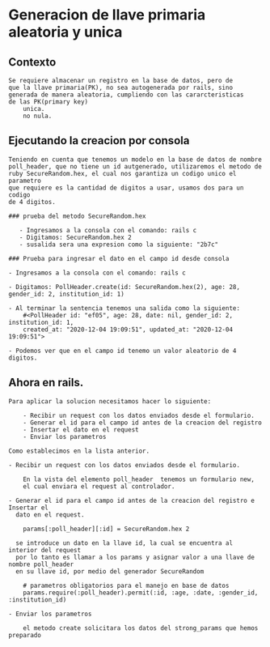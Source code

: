 # Generacion de llave primaria aleatoria y unica

## Contexto

    Se requiere almacenar un registro en la base de datos, pero de
    que la llave primaria(PK), no sea autogenerada por rails, sino
    generada de manera aleatoria, cumpliendo con las cararcteristicas
    de las PK(primary key)
        unica.
        no nula.

## Ejecutando la creacion por consola

    Teniendo en cuenta que tenemos un modelo en la base de datos de nombre
    poll_header, que no tiene un id autgenerado, utilizaremos el metodo de
    ruby SecureRandom.hex, el cual nos garantiza un codigo unico el parametro
    que requiere es la cantidad de digitos a usar, usamos dos para un codigo
    de 4 digitos.

    ### prueba del metodo SecureRandom.hex

       - Ingresamos a la consola con el comando: rails c
       - Digitamos: SecureRandom.hex 2
       - susalida sera una expresion como la siguiente: "2b7c"

    ### Prueba para ingresar el dato en el campo id desde consola

    - Ingresamos a la consola con el comando: rails c

    - Digitamos: PollHeader.create(id: SecureRandom.hex(2), age: 28, gender_id: 2, institution_id: 1)

    - Al terminar la sentencia tenemos una salida como la siguiente:
        #<PollHeader id: "ef05", age: 28, date: nil, gender_id: 2, institution_id: 1,
        created_at: "2020-12-04 19:09:51", updated_at: "2020-12-04 19:09:51">

    - Podemos ver que en el campo id tenemo un valor aleatorio de 4 digitos.

## Ahora en rails.

    Para aplicar la solucion necesitamos hacer lo siguiente:

        - Recibir un request con los datos enviados desde el formulario.
        - Generar el id para el campo id antes de la creacion del registro
        - Insertar el dato en el request
        - Enviar los parametros

    Como establecimos en la lista anterior.

    - Recibir un request con los datos enviados desde el formulario.

        En la vista del elemento poll_header  tenemos un formulario new,
        el cual enviara el request al controlador.

    - Generar el id para el campo id antes de la creacion del registro e Insertar el
      dato en el request.

        params[:poll_header][:id] = SecureRandom.hex 2

      se introduce un dato en la llave id, la cual se encuentra al interior del request
      por lo tanto es llamar a los params y asignar valor a una llave de nombre poll_header
      en su llave id, por medio del generador SecureRandom

        # parametros obligatorios para el manejo en base de datos
        params.require(:poll_header).permit(:id, :age, :date, :gender_id, :institution_id)

    - Enviar los parametros

        el metodo create solicitara los datos del strong_params que hemos preparado